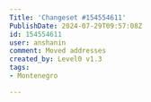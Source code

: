 ```yaml
---
Title: 'Changeset #154554611'
PublishDate: 2024-07-29T09:57:08Z
id: 154554611
user: anshanin
comment: Moved addresses
created_by: Level0 v1.3
tags:
- Montenegro

---
```

